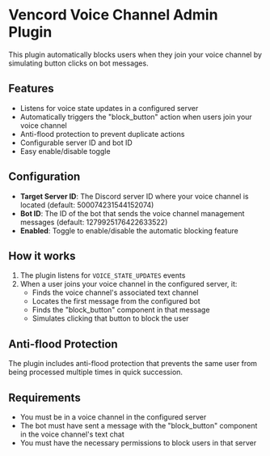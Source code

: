 # Vencord Voice Channel Admin Plugin

This plugin automatically blocks users when they join your voice channel by simulating button clicks on bot messages.

## Features

-   Listens for voice state updates in a configured server
-   Automatically triggers the "block_button" action when users join your voice channel
-   Anti-flood protection to prevent duplicate actions
-   Configurable server ID and bot ID
-   Easy enable/disable toggle

## Configuration

-   **Target Server ID**: The Discord server ID where your voice channel is located (default: 500074231544152074)
-   **Bot ID**: The ID of the bot that sends the voice channel management messages (default: 1279925176422633522)
-   **Enabled**: Toggle to enable/disable the automatic blocking feature

## How it works

1. The plugin listens for `VOICE_STATE_UPDATES` events
2. When a user joins your voice channel in the configured server, it:
    - Finds the voice channel's associated text channel
    - Locates the first message from the configured bot
    - Finds the "block_button" component in that message
    - Simulates clicking that button to block the user

## Anti-flood Protection

The plugin includes anti-flood protection that prevents the same user from being processed multiple times in quick succession.

## Requirements

-   You must be in a voice channel in the configured server
-   The bot must have sent a message with the "block_button" component in the voice channel's text chat
-   You must have the necessary permissions to block users in that server
